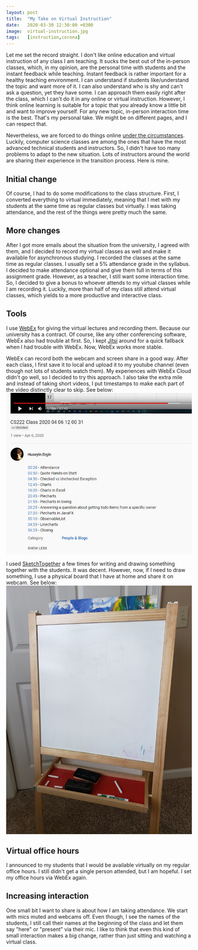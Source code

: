```yaml
---
layout: post
title:  "My Take on Virtual Instruction"
date:   2020-03-30 12:30:00 +0300
image:  virtual-instruction.jpg
tags:   [instruction,corona]
---
```


Let me set the record straight. I don't like online education and virtual instruction of any class I am teaching. It sucks the best out of the in-person classes, which, in my opinion, are the personal time with students and the instant feedback while teaching. Instant feedback is rather important for a healthy teaching environment. I can understand if students like/understand the topic and want more of it. I can also understand who is shy and can't ask a question, yet they have some. I can approach them easily right after the class, which I can't do it in any online or virtual instruction. However, I think online learning is suitable for a topic that you already know a little bit and want to improve yourself. For any new topic, in-person interaction time is the best. That's my personal take. We might be on different pages, and I can respect that.

Nevertheless, we are forced to do things online [under the circumstances](https://www.bsu.edu/news/press-center/archives/2020/3/covid-19). Luckily, computer science classes are among the ones that have the most advanced technical students and instructors. So, I didn't have too many problems to adapt to the new situation. Lots of instructors around the world are sharing their experience in the transition process. Here is mine.

## Initial change
Of course, I had to do some modifications to the class structure. First, I converted everything to virtual immediately, meaning that I met with my students at the same time as regular classes but virtually. I was taking attendance, and the rest of the things were pretty much the same.

## More changes
After I got more emails about the situation from the university, I agreed with them, and I decided to record my virtual classes as well and make it available for asynchronous studying. I recorded the classes at the same time as regular classes. I usually set a 5% attendance grade in the syllabus. I decided to make attendance optional and give them full in terms of this assignment grade. However, as a teacher, I still want some interaction time. So, I decided to give a bonus to whoever attends to my virtual classes while I am recording it. Luckily, more than half of my class still attend virtual classes, which yields to a more productive and interactive class.

## Tools
I use [WebEx](https://www.webex.com/) for giving the virtual lectures and recording them. Because our university has a contract. Of course, like any other conferencing software, WebEx also had trouble at first. So, I kept [Jitsi](https://meet.jit.si/) around for a quick fallback when I had trouble with WebEx. Now, WebEx works more stable.

WebEx can record both the webcam and screen share in a good way. After each class, I first save it to local and upload it to my youtube channel (even though not lots of students watch them). My experiences with WebEx Cloud didn't go well, so I decided to try this approach. I also take the extra mile and instead of taking short videos, I put timestamps to make each part of the video distinctly clear to skip. See below:
![](/images/youtube.jpg)

I used [SketchTogether](https://sketchtogether.com/) a few times for writing and drawing something together with the students. It was decent. However, now, if I need to draw something, I use a physical board that I have at home and share it on webcam. See below:
![](/images/board.jpg)

## Virtual office hours
I announced to my students that I would be available virtually on my regular office hours. I still didn't get a single person attended, but I am hopeful. I set my office hours via WebEx again.

## Increasing interaction
One small bit I want to share is about how I am taking attendance. We start with mics muted and webcams off. Even though, I see the names of the students, I still call their names at the beginning of the class and let them say "here" or "present" via their mic. I like to think that even this kind of small interaction makes a big change, rather than just sitting and watching a virtual class.
